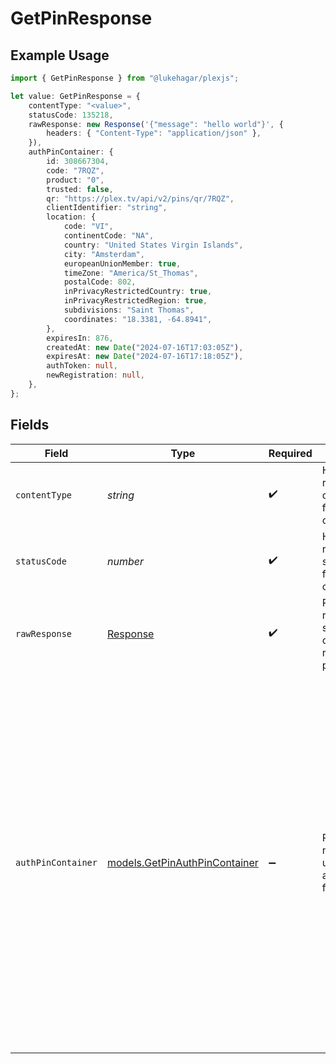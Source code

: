 # GetPinResponse

## Example Usage

```typescript
import { GetPinResponse } from "@lukehagar/plexjs";

let value: GetPinResponse = {
    contentType: "<value>",
    statusCode: 135218,
    rawResponse: new Response('{"message": "hello world"}', {
        headers: { "Content-Type": "application/json" },
    }),
    authPinContainer: {
        id: 308667304,
        code: "7RQZ",
        product: "0",
        trusted: false,
        qr: "https://plex.tv/api/v2/pins/qr/7RQZ",
        clientIdentifier: "string",
        location: {
            code: "VI",
            continentCode: "NA",
            country: "United States Virgin Islands",
            city: "Amsterdam",
            europeanUnionMember: true,
            timeZone: "America/St_Thomas",
            postalCode: 802,
            inPrivacyRestrictedCountry: true,
            inPrivacyRestrictedRegion: true,
            subdivisions: "Saint Thomas",
            coordinates: "18.3381, -64.8941",
        },
        expiresIn: 876,
        createdAt: new Date("2024-07-16T17:03:05Z"),
        expiresAt: new Date("2024-07-16T17:18:05Z"),
        authToken: null,
        newRegistration: null,
    },
};
```

## Fields

| Field                                                                                                                                                                                                                                                                                                                                                                                                                                                                                                                                                                                                                                                | Type                                                                                                                                                                                                                                                                                                                                                                                                                                                                                                                                                                                                                                                 | Required                                                                                                                                                                                                                                                                                                                                                                                                                                                                                                                                                                                                                                             | Description                                                                                                                                                                                                                                                                                                                                                                                                                                                                                                                                                                                                                                          | Example                                                                                                                                                                                                                                                                                                                                                                                                                                                                                                                                                                                                                                              |
| ---------------------------------------------------------------------------------------------------------------------------------------------------------------------------------------------------------------------------------------------------------------------------------------------------------------------------------------------------------------------------------------------------------------------------------------------------------------------------------------------------------------------------------------------------------------------------------------------------------------------------------------------------- | ---------------------------------------------------------------------------------------------------------------------------------------------------------------------------------------------------------------------------------------------------------------------------------------------------------------------------------------------------------------------------------------------------------------------------------------------------------------------------------------------------------------------------------------------------------------------------------------------------------------------------------------------------- | ---------------------------------------------------------------------------------------------------------------------------------------------------------------------------------------------------------------------------------------------------------------------------------------------------------------------------------------------------------------------------------------------------------------------------------------------------------------------------------------------------------------------------------------------------------------------------------------------------------------------------------------------------- | ---------------------------------------------------------------------------------------------------------------------------------------------------------------------------------------------------------------------------------------------------------------------------------------------------------------------------------------------------------------------------------------------------------------------------------------------------------------------------------------------------------------------------------------------------------------------------------------------------------------------------------------------------- | ---------------------------------------------------------------------------------------------------------------------------------------------------------------------------------------------------------------------------------------------------------------------------------------------------------------------------------------------------------------------------------------------------------------------------------------------------------------------------------------------------------------------------------------------------------------------------------------------------------------------------------------------------- |
| `contentType`                                                                                                                                                                                                                                                                                                                                                                                                                                                                                                                                                                                                                                        | *string*                                                                                                                                                                                                                                                                                                                                                                                                                                                                                                                                                                                                                                             | :heavy_check_mark:                                                                                                                                                                                                                                                                                                                                                                                                                                                                                                                                                                                                                                   | HTTP response content type for this operation                                                                                                                                                                                                                                                                                                                                                                                                                                                                                                                                                                                                        |                                                                                                                                                                                                                                                                                                                                                                                                                                                                                                                                                                                                                                                      |
| `statusCode`                                                                                                                                                                                                                                                                                                                                                                                                                                                                                                                                                                                                                                         | *number*                                                                                                                                                                                                                                                                                                                                                                                                                                                                                                                                                                                                                                             | :heavy_check_mark:                                                                                                                                                                                                                                                                                                                                                                                                                                                                                                                                                                                                                                   | HTTP response status code for this operation                                                                                                                                                                                                                                                                                                                                                                                                                                                                                                                                                                                                         |                                                                                                                                                                                                                                                                                                                                                                                                                                                                                                                                                                                                                                                      |
| `rawResponse`                                                                                                                                                                                                                                                                                                                                                                                                                                                                                                                                                                                                                                        | [Response](https://developer.mozilla.org/en-US/docs/Web/API/Response)                                                                                                                                                                                                                                                                                                                                                                                                                                                                                                                                                                                | :heavy_check_mark:                                                                                                                                                                                                                                                                                                                                                                                                                                                                                                                                                                                                                                   | Raw HTTP response; suitable for custom response parsing                                                                                                                                                                                                                                                                                                                                                                                                                                                                                                                                                                                              |                                                                                                                                                                                                                                                                                                                                                                                                                                                                                                                                                                                                                                                      |
| `authPinContainer`                                                                                                                                                                                                                                                                                                                                                                                                                                                                                                                                                                                                                                   | [models.GetPinAuthPinContainer](../models/getpinauthpincontainer.md)                                                                                                                                                                                                                                                                                                                                                                                                                                                                                                                                                                                 | :heavy_minus_sign:                                                                                                                                                                                                                                                                                                                                                                                                                                                                                                                                                                                                                                   | Requests a new pin id used in the authentication flow                                                                                                                                                                                                                                                                                                                                                                                                                                                                                                                                                                                                | {<br/>"id": 308667304,<br/>"code": "7RQZ",<br/>"product": "0",<br/>"trusted": false,<br/>"qr": "https://plex.tv/api/v2/pins/qr/7RQZ",<br/>"clientIdentifier": "string",<br/>"location": {<br/>"code": "VI",<br/>"continent_code": "NA",<br/>"country": "United States Virgin Islands",<br/>"city": "Amsterdam",<br/>"european_union_member": true,<br/>"time_zone": "America/St_Thomas",<br/>"postal_code": 802,<br/>"in_privacy_restricted_country": true,<br/>"in_privacy_restricted_region": true,<br/>"subdivisions": "Saint Thomas",<br/>"coordinates": "18.3381, -64.8941"<br/>},<br/>"expiresIn": 876,<br/>"createdAt": "2024-07-16T17:03:05Z",<br/>"expiresAt": "2024-07-16T17:18:05Z",<br/>"authToken": null,<br/>"newRegistration": null<br/>} |